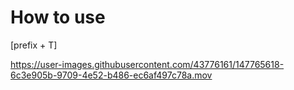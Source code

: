 # How to use

[prefix + T]

https://user-images.githubusercontent.com/43776161/147765618-6c3e905b-9709-4e52-b486-ec6af497c78a.mov

